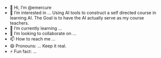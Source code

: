 - 👋 Hi, I’m @emercure
- 👀 I’m interested in ... Using AI tools to construct a self directed course in learning AI.  The Goal is to have the AI actually serve as my course teachers.
- 🌱 I’m currently learning ...
- 💞️ I’m looking to collaborate on ...
- 📫 How to reach me ...
- 😄 Pronouns: ... Keep it real.
- ⚡ Fun fact: ...

<!---
emercure/emercure is a ✨ special ✨ repository because its `README.md` (this file) appears on your GitHub profile.
You can click the Preview link to take a look at your changes.
--->
